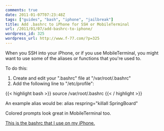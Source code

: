 ```yaml
---
comments: true
date: 2011-01-07T07:23:48Z
tags: ["guides", "bash", "iphone", "jailbreak"]
title: Add .bashrc to iPhone for SSH or MobileTerminal
url: /2011/01/07/add-bashrc-to-iphone/
wordpress_id: 325
wordpress_url: http://www.f-77.com/?p=325
---
```


When you SSH into your iPhone, or if you use MobileTerminal, you might want to use some of the aliases or functions that you're used to.

To do this:
<ol>
	<li>Create and edit your ".bashrc" file at "/var/root/.bashrc"</li>
	<li>Add the following line to "/etc/profile":</li>
</ol>

{{< highlight bash >}}
source /var/root/.bashrc
{{< / highlight >}}

An example alias would be: alias respring="killall SpringBoard"

Colored prompts look great in MobileTerminal too.

<a href="https://github.com/ndbroadbent/ubuntu_config/blob/master/assets/iphone_bashrc.sh">This is the bashrc that I use on my iPhone.</a>

